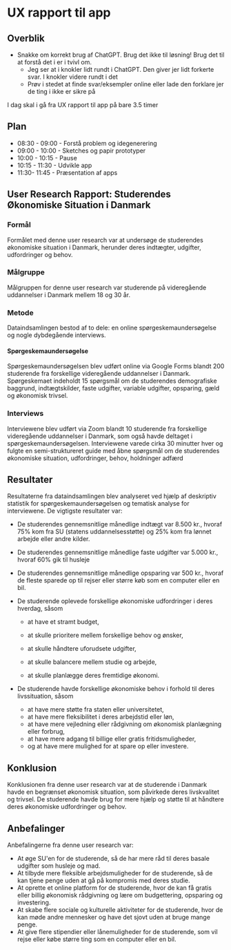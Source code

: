 # UX rapport til app



## Overblik

- Snakke om korrekt brug af ChatGPT. Brug det ikke til løsning! Brug det til at forstå det i er i tvivl om.
  - Jeg ser at i knokler lidt rundt i ChatGPT. Den giver jer lidt forkerte svar. I knokler videre rundt i det
  - Prøv i stedet at finde svar/eksempler online eller lade den forklare jer de ting i ikke er sikre på



I dag skal i gå fra UX rapport til app på bare 3.5 timer





## Plan

- 08:30 - 09:00 - Forstå problem og idegenerering
- 09:00 - 10:00 - Sketches og papir prototyper
- 10:00 - 10:15 - Pause
- 10:15 - 11:30 - Udvikle app
- 11:30- 11:45 - Præsentation af apps



## User Research Rapport: Studerendes Økonomiske Situation i Danmark



### Formål

Formålet med denne user research var at undersøge de studerendes økonomiske situation i Danmark, herunder deres indtægter, udgifter, udfordringer og behov.



### Målgruppe

Målgruppen for denne user research var studerende på videregående uddannelser i Danmark mellem 18 og 30 år.



### Metode

Dataindsamlingen bestod af to dele: en online spørgeskemaundersøgelse og nogle dybdegående interviews.



#### Spørgeskemaundersøgelse

Spørgeskemaundersøgelsen blev udført online via Google Forms blandt 200 studerende fra forskellige videregående uddannelser i Danmark. Spørgeskemaet indeholdt 15 spørgsmål om de studerendes demografiske baggrund, indtægtskilder, faste udgifter, variable udgifter, opsparing, gæld og økonomisk trivsel.



### Interviews

Interviewene blev udført via Zoom blandt 10 studerende fra forskellige videregående uddannelser i Danmark, som også havde deltaget i spørgeskemaundersøgelsen. Interviewene varede cirka 30 minutter hver og fulgte en semi-struktureret guide med åbne spørgsmål om de studerendes økonomiske situation,
udfordringer,
behov,
holdninger
adfærd



## Resultater

Resultaterne fra dataindsamlingen blev analyseret ved hjælp af deskriptiv statistik for spørgeskemaundersøgelsen
og tematisk analyse for interviewene.
De vigtigste resultater var:

- De studerendes gennemsnitlige månedlige indtægt var 8.500 kr., hvoraf 75% kom fra SU (statens uddannelsesstøtte) og 25% kom fra lønnet arbejde eller andre kilder.
- De studerendes gennemsnitlige månedlige faste udgifter var 5.000 kr., hvoraf 60% gik til husleje
- De studerendes gennemsnitlige månedlige opsparing var 500 kr., hvoraf de fleste sparede op til rejser eller større køb som en computer eller en bil.
- De studerende oplevede forskellige økonomiske udfordringer i deres hverdag, såsom 
  - at have et stramt budget,

  - at skulle prioritere mellem forskellige behov og ønsker,

  - at skulle håndtere uforudsete udgifter,

  - at skulle balancere mellem studie og arbejde,

  - at skulle planlægge deres fremtidige økonomi.

- De studerende havde forskellige økonomiske behov i forhold til deres livssituation, såsom 
  - at have mere støtte fra staten eller universitetet,
  - at have mere fleksibilitet i deres arbejdstid eller løn,
  - at have mere vejledning eller rådgivning om økonomisk planlægning eller forbrug,
  - at have mere adgang til billige eller gratis fritidsmuligheder,
  - og at have mere mulighed for at spare op eller investere.




## Konklusion

Konklusionen fra denne user research var at de studerende i Danmark havde en begrænset økonomisk situation, som påvirkede deres livskvalitet og trivsel. De studerende havde brug for mere hjælp og støtte til at håndtere deres økonomiske udfordringer og behov.



## Anbefalinger

Anbefalingerne fra denne user research var:

- At øge SU'en for de studerende, så de har mere råd til deres basale udgifter som husleje og mad.
- At tilbyde mere fleksible arbejdsmuligheder for de studerende, så de kan tjene penge uden at gå på kompromis med deres studie.
- At oprette et online platform for de studerende, hvor de kan få gratis eller billig økonomisk rådgivning
og lære om budgettering, opsparing og investering.
- At skabe flere sociale og kulturelle aktiviteter for de studerende, hvor de kan møde andre mennesker
og have det sjovt uden at bruge mange penge.
- At give flere stipendier eller lånemuligheder for de studerende, som vil rejse eller købe større ting
som en computer eller en bil.